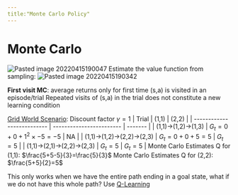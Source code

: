 ```yaml
---
title:"Monte Carlo Policy"
---
```

# Monte Carlo
![Pasted image 20220415190047](Pics/Pasted%20image%2020220415190047.png)
Estimate the value function from sampling:
![Pasted image 20220415190342](Pics/Pasted%20image%2020220415190342.png)

**First visit MC**: average returns only for first time (s,a) is visited in an episode/trial
Repeated visits of (s,a) in the trial does not constitute a new learning condition

[Grid World Scenario](Notes/Grid%20World%20Scenario.md):
Discount factor $\gamma = 1$
| Trial                      | (1,1)                    | (2,2)   |
| -------------------------- | ------------------------ | ------- |
| (1,1)->(1,2)->(1,3)        | $G_t=0+0+1^2\times-5=-5$ | NA       |
| (1,1)->(1,2)->(2,2)->(2,3) | $G_t=0+0+5=5$            | $G_t=5$ |
| (1,1)->(2,1)->(2,2)->(2,3) | $G_t=5$                  | $G_t=5$        |
Monte Carlo Estimates Q for (1,1): $\frac{5+5-5}{3}=\frac{5}{3}$
Monte Carlo Estimates Q for (2,2): $\frac{5+5}{2}=5$

This only works when we have the entire path ending in a goal state, what if we do not have this whole path? Use [Q-Learning](Notes/Q-Learning.md)

